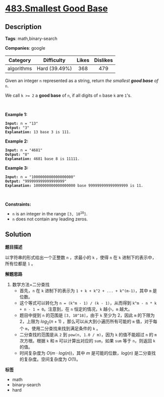 # [483.Smallest Good Base](https://leetcode.com/problems/smallest-good-base/description/)

## Description

**Tags**: math,binary-search

**Companies**: google

|  Category  |  Difficulty   | Likes | Dislikes |
| :--------: | :-----------: | :---: | :------: |
| algorithms | Hard (39.49%) |  368  |   479    |

<p>Given an integer <code>n</code> represented as a string, return <em>the smallest <strong>good base</strong> of</em> <code>n</code>.</p>
<p>We call <code>k &gt;= 2</code> a <strong>good base</strong> of <code>n</code>, if all digits of <code>n</code> base <code>k</code> are <code>1</code>&#39;s.</p>
<p>&nbsp;</p>
<p><strong class="example">Example 1:</strong></p>
<pre><code><strong>Input:</strong> n = &quot;13&quot;
<strong>Output:</strong> &quot;3&quot;
<strong>Explanation:</strong> 13 base 3 is 111.</code></pre>
<p><strong class="example">Example 2:</strong></p>
<pre><code><strong>Input:</strong> n = &quot;4681&quot;
<strong>Output:</strong> &quot;8&quot;
<strong>Explanation:</strong> 4681 base 8 is 11111.</code></pre>
<p><strong class="example">Example 3:</strong></p>
<pre><code><strong>Input:</strong> n = &quot;1000000000000000000&quot;
<strong>Output:</strong> &quot;999999999999999999&quot;
<strong>Explanation:</strong> 1000000000000000000 base 999999999999999999 is 11.</code></pre>
<p>&nbsp;</p>
<p><strong>Constraints:</strong></p>
<ul>
  <li><code>n</code> is an integer in the range <code>[3, 10<sup>18</sup>]</code>.</li>
  <li><code>n</code> does not contain any leading zeros.</li>
</ul>

## Solution

**题目描述**

以字符串的形式给出一个正整数 `n` ，求最小的 `k` ，使得 `n` 在 `k` 进制下的表示中，所有位都是 `1` 。

**解题思路**

1. 数学方法+二分查找
   - 首先，`n` 在 `k` 进制下的表示为 `1 + k + k^2 + ... + k^(m-1)`，其中 `m` 是位数。
   - 这个等式可以转化为 `n = (k^m - 1) / (k - 1)`，从而得到 `k^m - n * k + n - 1 = 0`。注意到，在 `n` 恒定的情况，`k` 越小，`m` 越大。
   - 题目中提到 `n` 的范围是 `[3, 10^18]`，由于 `k` 至少为 2，因此 `m` 的下限为 2，上限为 $log_2(n+1)$ ，那么可以从大到小遍历所有可能的 `m` 值，对于每个 `m`，使用二分查找来找到满足条件的 `k` 。
   - 二分查找的范围是从 `2` 到 `pow(n, 1.0 / m)`，因为 `k` 的值不能超过 `n` 的 `m` 次方根。根据 `k` 和 `m` 可以计算出对应的 `sum`，如果 `sum` 等于 `n`，则返回 `k` 的值。
   - 时间复杂度为 $O(m \cdot log(n))$，其中 $m$ 是可能的位数，$log(n)$ 是二分查找的复杂度。空间复杂度为 $O(1)$。

**标签**

- math
- binary-search
- hard
